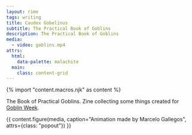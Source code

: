 ```yaml
---
layout: rime
tags: writing
title: Caudex Gobelinus
subtitle: The Practical Book of Goblins
description: The Practical Book of Goblins
media:
  - video: goblins.mp4
attrs:
  html:
    data-palette: malachite
  main:
    class: content-grid
---
```

{% import "content.macros.njk" as content %}

The Book of Practical Goblins.  Zine collecting some things created for [Goblin Week](https://goblinweek.tumblr.com/).

{{ content.figure(media, caption="Animation made by Marcelo Gallegos", attrs={class: "popout"}) }}
